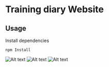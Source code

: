 # Training diary Website

## Usage

Install dependencies

```
npm Install
```

![Alt text](images/training-1.png.png)
![Alt text](images/training-2.png.png)
![Alt text](images/training-3.png.png)
